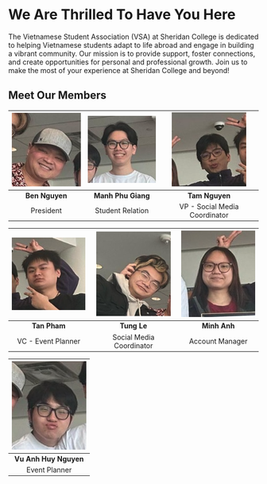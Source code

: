 # We Are Thrilled To Have You Here

The Vietnamese Student Association (VSA) at Sheridan College is dedicated to helping Vietnamese students adapt to life abroad and engage in building a vibrant community. Our mission is to provide support, foster connections, and create opportunities for personal and professional growth. Join us to make the most of your experience at Sheridan College and beyond!

## Meet Our Members

<div align="center">

| <img src="./anh-ben.png" alt="Member 1" width="150"/> | <img src="./phu.png" alt="Member 2" width="150"/> | <img src="./tam.png" alt="Member 3" width="150"/> |
|:----------------------------------------------------:|:------------------------------------------------:|:------------------------------------------------:|
| **Ben Nguyen**                                       | **Manh Phu Giang**                                | **Tam Nguyen**                                   |
| President                                            | Student Relation                                  | VP - Social Media Coordinator                    |

| <img src="./tan.png" alt="Member 4" width="150"/> | <img src="./tung.png" alt="Member 5" width="150"/> | <img src="./alice.png" alt="Member 6" width="150"/> |
|:-------------------------------------------------:|:-------------------------------------------------:|:-------------------------------------------------:|
| **Tan Pham**                                      | **Tung Le**                                       | **Minh Anh**                                      |
| VC - Event Planner                                | Social Media Coordinator                          | Account Manager                                   |

| <img src="./huy.png" alt="Member 7" width="150"/> |
|:------------------------------------------------:|
| **Vu Anh Huy Nguyen**                            |
| Event Planner                                    |

</div>